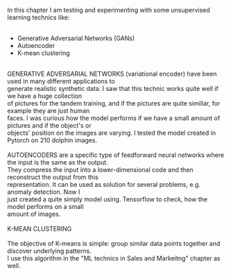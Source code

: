 In this chapter I am testing and experimenting with some unsupervised learning technics like:</br>
</br>
- Generative Adversarial Networks (GANs)</br>
- Autoencoder</br>
- K-mean clustering</br>
</br>
GENERATIVE ADVERSARIAL NETWORKS (variational encoder) have been used in many different applications to   </br>
generate realistic synthetic data. I saw that this technic works quite well if we have a huge collection   </br>
of pictures for the tandem training, and if the pictures are quite similiar, for example they are just human   </br>
 faces. I was curious how the model performs if we have a small amount of pictures and if the object's or   </br>
objects' position on the images are varying. I tested the model created in Pytorch on 210 dolphin images.</br>
</br>
AUTOENCODERS are a specific type of feedforward neural networks where the input is the same as the output. </br>
They compress the input into a lower-dimensional code and then reconstruct the output from this  </br>
representation. It can be used as solution for several problems, e.g. anomaly detection. Now I </br>
just created a quite simply model using. Tensorflow to check, how the model performs on a small</br>
amount of images.</br>
</br>
K-MEAN CLUSTERING</br>
</br>
The objective of K-means is simple: group similar data points together and discover underlying patterns.</br>
I use this algorithm in the "ML technics in Sales and Markeitng" chapter as well.
